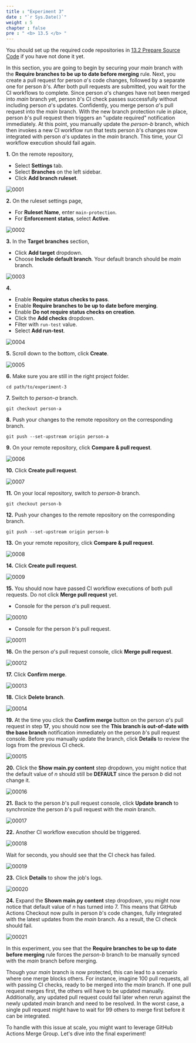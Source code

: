 ```yaml
---
title : "Experiment 3"
date : "`r Sys.Date()`"
weight : 5
chapter : false
pre : " <b> 13.5 </b> "
---
```


You should set up the required code repositories in [13.2 Prepare Source Code](13-experiments-with-gitHub-actions-merge-group/2-prepare-source-code) if you have not done it yet.

In this section, you are going to begin by securing your *main* branch with the **Require branches to be up to date before merging** rule. Next, you create a pull request for person *a*'s code changes, followed by a separate one for person *b*'s. After both pull requests are submitted, you wait for the CI workflows to complete. Since person *a*'s changes have not been merged into *main* branch yet, person *b*'s CI check passes successfully without including person *a*'s updates. Confidently, you merge person *a*'s pull request into the *main* branch. With the new branch protection rule in place, person *b*'s pull request then triggers an "update required" notification immediately. At this point, you manually update the *person-b* branch, which then invokes a new CI workflow run that tests person *b*'s changes now integrated with person *a*'s updates in the *main* branch. This time, your CI workflow execution should fail again.

**1.** On the remote repository,

- Select **Settings** tab.
- Select **Branches** on the left sidebar.
- Click **Add branch ruleset**.

![0001](/images/13/5/0001.svg?featherlight=false&width=100pc)

**2.** On the ruleset settings page,

- For **Ruleset Name**, enter `main-protection`.
- For **Enforcement status**, select **Active**.

![0002](/images/13/5/0002.svg?featherlight=false&width=100pc)

**3.** In the **Target branches** section,

- Click **Add target** dropdown.
- Choose **Include default branch**. Your default branch should be *main* branch.

![0003](/images/12/1/0003.svg?featherlight=false&width=100pc)

**4.**

- Enable **Require status checks to pass**.
- Enable **Require branches to be up to date before merging**.
- Enable **Do not require status checks on creation**.
- Click the **Add checks** dropdown.
- Filter with `run-test` value.
- Select **Add run-test**.

![0004](/images/13/5/0003.svg?featherlight=false&width=100pc)

**5.** Scroll down to the bottom, click **Create**.

![0005](/images/12/1/00010.svg?featherlight=false&width=100pc)

**6.** Make sure you are still in the right project folder.

```git
cd path/to/experiment-3
```

**7.** Switch to *person-a* branch.

```git
git checkout person-a
```

**8.** Push your changes to the remote repository on the corresponding branch.

```git
git push --set-upstream origin person-a
```

**9.** On your remote repository, click **Compare & pull request**.

![0006](/images/13/5/0004.svg?featherlight=false&width=100pc)

**10.** Click **Create pull request**.

![0007](/images/13/3/0002.svg?featherlight=false&width=100pc)

**11.** On your local repository, switch to *person-b* branch.

```git
git checkout person-b
```

**12.** Push your changes to the remote repository on the corresponding branch.

```git
git push --set-upstream origin person-b
```

**13.** On your remote repository, click **Compare & pull request**.

![0008](/images/13/5/0005.svg?featherlight=false&width=100pc)

**14.** Click **Create pull request**.

![0009](/images/13/3/0009.svg?featherlight=false&width=100pc)

**15.** You should now have passed CI workflow executions of both pull requests. Do not click **Merge pull request** yet.

- Console for the person *a*'s pull request.

![00010](/images/13/4/0003.svg?featherlight=false&width=100pc)

- Console for the person *b*'s pull request.

![00011](/images/13/4/0004.svg?featherlight=false&width=100pc)

**16.** On the person *a*'s pull request console, click **Merge pull request**.

![00012](/images/13/4/0005.svg?featherlight=false&width=100pc)

**17.** Click **Confirm merge**.

![00013](/images/13/4/0006.svg?featherlight=false&width=100pc)

**18.** Click **Delete branch**.

![00014](/images/13/4/0007.svg?featherlight=false&width=100pc)

**19.** At the time you click the **Confirm merge** button on the person *a*'s pull request in step **17**, you should now see the **This branch is out-of-date with the base branch** notification immediately on the person *b*'s pull request console. Before you manually update the branch, click **Details** to review the logs from the previous CI check.

![00015](/images/13/5/0006.svg?featherlight=false&width=100pc)

**20.** Click the **Show main.py content** step dropdown, you might notice that the default value of *n* should still be **DEFAULT** since the person *b* did not change it.

![00016](/images/13/5/0007.svg?featherlight=false&width=100pc)

**21.** Back to the person *b*'s pull request console, click **Update branch** to synchronize the person *b*'s pull request with the *main* branch.

![00017](/images/13/5/0008.svg?featherlight=false&width=100pc)

**22.** Another CI workflow execution should be triggered.

![00018](/images/13/5/0009.svg?featherlight=false&width=100pc)

Wait for seconds, you should see that the CI check has failed.

![00019](/images/13/5/00010.svg?featherlight=false&width=100pc)

**23.** Click **Details** to show the job's logs.

![00020](/images/13/5/00011.svg?featherlight=false&width=100pc)

**24.** Expand the **Shown main.py content** step dropdown, you might now notice that default value of *n* has turned into 7. This means that GitHub Actions Checkout now pulls in person *b*'s code changes, fully integrated with the latest updates from the *main* branch. As a result, the CI check should fail.

![00021](/images/13/5/00012.svg?featherlight=false&width=100pc)

In this experiment, you see that the **Require branches to be up to date before merging** rule forces the *person-b* branch to be manually synced with the *main* branch before merging.

Though your *main* branch is now protected, this can lead to a scenario where one merge blocks others. For instance, imagine 100 pull requests, all with passing CI checks, ready to be merged into the *main* branch. If one pull request merges first, the others will have to be updated manually. Additionally, any updated pull request could fail later when rerun against the newly updated *main* branch and need to be resolved. In the worst case, a single pull request might have to wait for 99 others to merge first before it can be integrated.

To handle with this issue at scale, you might want to leverage GitHub Actions Merge Group. Let's dive into the final experiment!